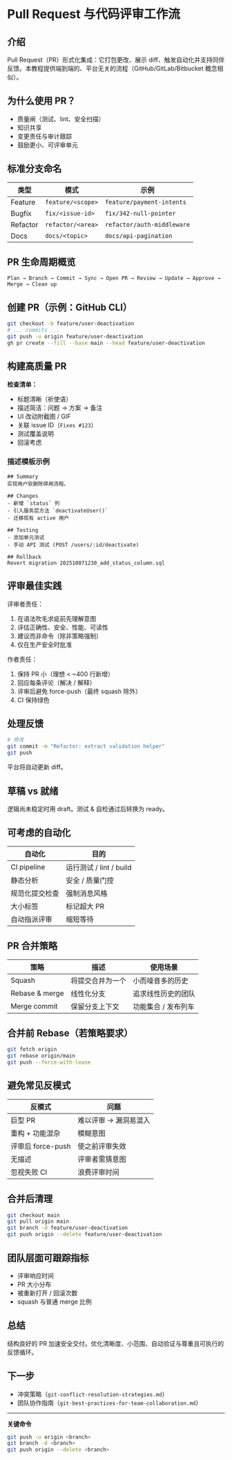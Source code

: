 # Pull Request 与代码评审工作流

## 介绍
Pull Request（PR）形式化集成：它打包更改、展示 diff、触发自动化并支持同伴反馈。本教程提供端到端的、平台无关的流程（GitHub/GitLab/Bitbucket 概念相似）。

## 为什么使用 PR？
- 质量闸（测试、lint、安全扫描）
- 知识共享
- 变更责任与审计跟踪
- 鼓励更小、可评审单元

## 标准分支命名
| 类型 | 模式 | 示例 |
|------|------|------|
| Feature | `feature/<scope>` | `feature/payment-intents` |
| Bugfix | `fix/<issue-id>` | `fix/342-null-pointer` |
| Refactor | `refactor/<area>` | `refactor/auth-middleware` |
| Docs | `docs/<topic>` | `docs/api-pagination` |

## PR 生命周期概览
```
Plan → Branch → Commit → Sync → Open PR → Review → Update → Approve → Merge → Clean up
```

## 创建 PR（示例：GitHub CLI）
```bash
git checkout -b feature/user-deactivation
# ... commits ...
git push -u origin feature/user-deactivation
gh pr create --fill --base main --head feature/user-deactivation
```

## 构建高质量 PR
**检查清单：**
- 标题清晰（祈使语）
- 描述简洁：问题 → 方案 → 备注
- UI 改动附截图 / GIF
- 关联 issue ID（`Fixes #123`）
- 测试覆盖说明
- 回滚考虑

### 描述模板示例
```
## Summary
实现用户软删除停用流程。

## Changes
- 新增 `status` 列
- 引入服务层方法 `deactivateUser()`
- 迁移现有 active 用户

## Testing
- 添加单元测试
- 手动 API 测试 (POST /users/:id/deactivate)

## Rollback
Revert migration 202510071230_add_status_column.sql
```

## 评审最佳实践
评审者责任：
1. 在语法吹毛求疵前先理解意图
2. 评估正确性、安全、性能、可读性
3. 建议而非命令（除非策略强制）
4. 仅在生产安全时批准

作者责任：
1. 保持 PR 小（理想 < ~400 行新增）
2. 回应每条评论（解决 / 解释）
3. 评审后避免 force-push（最终 squash 除外）
4. CI 保持绿色

## 处理反馈
```bash
# 修改
git commit -m "Refactor: extract validation helper"
git push
```
平台将自动更新 diff。

## 草稿 vs 就绪
逻辑尚未稳定时用 draft。测试 & 自检通过后转换为 ready。

## 可考虑的自动化
| 自动化 | 目的 |
|--------|------|
| CI pipeline | 运行测试 / lint / build |
| 静态分析 | 安全 / 质量门控 |
| 规范化提交检查 | 强制消息风格 |
| 大小标签 | 标记超大 PR |
| 自动指派评审 | 缩短等待 |

## PR 合并策略
| 策略 | 描述 | 使用场景 |
|------|------|----------|
| Squash | 将提交合并为一个 | 小而噪音多的历史 |
| Rebase & merge | 线性化分支 | 追求线性历史的团队 |
| Merge commit | 保留分支上下文 | 功能集合 / 发布列车 |

## 合并前 Rebase（若策略要求）
```bash
git fetch origin
git rebase origin/main
git push --force-with-lease
```

## 避免常见反模式
| 反模式 | 问题 |
|--------|------|
| 巨型 PR | 难以评审 → 漏洞易混入 |
| 重构 + 功能混杂 | 模糊意图 |
| 评审后 force-push | 使之前评审失效 |
| 无描述 | 评审者需猜意图 |
| 忽视失败 CI | 浪费评审时间 |

## 合并后清理
```bash
git checkout main
git pull origin main
git branch -d feature/user-deactivation
git push origin --delete feature/user-deactivation
```

## 团队层面可跟踪指标
- 评审响应时间
- PR 大小分布
- 被重新打开 / 回滚次数
- squash 与普通 merge 比例

## 总结
结构良好的 PR 加速安全交付。优化清晰度、小范围、自动验证与尊重且可执行的反馈循环。

## 下一步
- 冲突策略（`git-conflict-resolution-strategies.md`）
- 团队协作指南（`git-best-practices-for-team-collaboration.md`）

---
**关键命令**
```bash
git push -u origin <branch>
git branch -d <branch>
git push origin --delete <branch>
```
